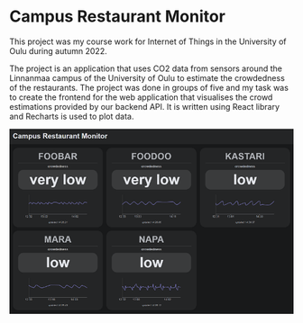 # Campus Restaurant Monitor

This project was my course work for Internet of Things in the University of Oulu during autumn 2022.

The project is an application that uses CO2 data from sensors around the Linnanmaa campus of the University of Oulu to estimate the crowdedness of the restaurants.
The project was done in groups of five and my task was to create the frontend for the web application that visualises the crowd estimations provided by our backend API.
It is written using React library and Recharts is used to plot data.

![](readme_screenshot.png)
